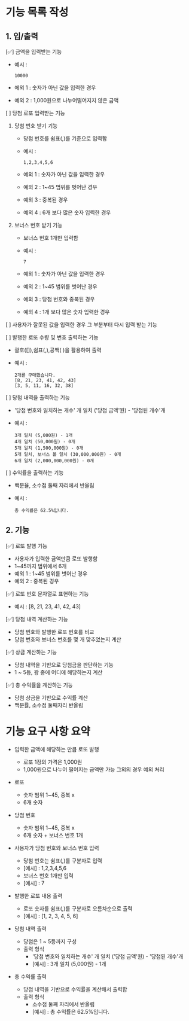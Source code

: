 # 기능 목록 작성

## 1. 입/출력

[✅] 금액을 입력받는 기능
  - 예시 : 

        10000

  - 에외 1 : 숫자가 아닌 값을 입력한 경우
  - 예외 2 : 1,000원으로 나누어떨어지지 않은 금액

[ ] 당첨 로또 입력받는 기능
  1. 당첨 번호 받기 기능
     - 당첨 번호를 쉼표(,)를 기준으로 입력함
     - 예시 : 
            
           1,2,3,4,5,6
     
     - 예외 1 : 숫자가 아닌 값을 입력한 경우
     - 예외 2 : 1~45 범위를 벗어난 경우
     - 예외 3 : 중복된 경우
     - 예외 4 : 6개 보다 많은 숫자 입력한 경우


  2. 보너스 번호 받기 기능
     - 보너스 번호 1개만 입력함
     - 예시 :

           7

     - 예외 1 : 숫자가 아닌 값을 입력한 경우
     - 예외 2 : 1~45 범위를 벗어난 경우
     - 예외 3 : 당첨 번호와 중복된 경우
     - 예외 4 : 1개 보다 많은 숫자 입력한 경우



[ ] 사용자가 잘못된 값을 입력한 경우 그 부분부터 다시 입력 받는 기능

[ ] 발행한 로또 수량 및 번호 출력하는 기능
  - 괄호([]),쉼표(,),공백( )을 활용하여 출력
  - 예시 : 

        2개를 구매했습니다.
        [8, 21, 23, 41, 42, 43]
        [3, 5, 11, 16, 32, 38]

[ ] 당첨 내역을 출력하는 기능
  - '당첨 번호와 일치하는 개수' 개 일치 ('당첨 금액'원) - '당첨된 개수'개
  - 예시 :

        3개 일치 (5,000원) - 1개 
        4개 일치 (50,000원) - 0개 
        5개 일치 (1,500,000원) - 0개 
        5개 일치, 보너스 볼 일치 (30,000,000원) - 0개 
        6개 일치 (2,000,000,000원) - 0개

[ ] 수익률을 출력하는 기능
  - 백분율, 소수점 둘째 자리에서 반올림
  - 예시 :
            
        총 수익률은 62.5%입니다.


## 2. 기능

[✅] 로또 발행 기능
- 사용자가 입력한 금액만큼 로또 발행함
- 1~45까지 범위에서 6개
- 예외 1 : 1~45 범위를 벗어난 경우
- 예외 2 : 중복된 경우

[✅] 로또 번호 문자열로 표현하는 기능
- 예시 : [8, 21, 23, 41, 42, 43]

[✅] 당첨 내역 계산하는 기능
- 당첨 번호와 발행한 로또 번호를 비교
- 당첨 번호와 보너스 번호를 몇 개 맞추었는지 계산

[✅] 상금 계산하는 기능
- 당첨 내역을 기반으로 당첨금을 판단하는 기능
- 1 ~ 5등, 꽝 중에 어디에 해당하는지 계산

[✅] 총 수익률을 계산하는 기능
- 당첨 상금을 기반으로 수익률 계산
- 백분률, 소수점 둘째자리 반올림





# 기능 요구 사항 요약

- 입력한 금액에 해당하는 만큼 로또 발행
  - 로또 1장의 가격은 1,000원
  - 1,000원으로 나누어 떨어지는 금액만 가능 그외의 경우 예외 처리

- 로또
  - 숫자 범위 1~45, 중복 x
  - 6개 숫자


- 당첨 번호
  - 숫자 범위 1~45, 중복 x
  - 6개 숫자 + 보너스 번호 1개


- 사용자가 당첨 번호와 보너스 번호 입력
  - 당첨 번호는 쉼표(,)를 구분자로 입력 
  - [예시] : 1,2,3,4,5,6
  - 보너스 번호 1개만 입력
  - [예시] : 7


- 발행한 로또 내용 출력
  - 로또 숫자를 쉼표(,)를 구분자로 오름차순으로 출력
  - [예시] : [1, 2, 3, 4, 5, 6]


- 당첨 내역 출력
  - 당첨은 1 ~ 5등까지 구성
  - 출력 형식
    - '당첨 번호와 일치하는 개수' 개 일치 ('당첨 금액'원) - '당첨된 개수'개
    - [예시] : 3개 일치 (5,000원) - 1개


- 총 수익률 출력
  - 당첨 내역을 기반으로 수익률을 계산해서 출력함
  - 출력 형식
    - 소수점 둘째 자리에서 반올림
    - [예시] : 총 수익률은 62.5%입니다.